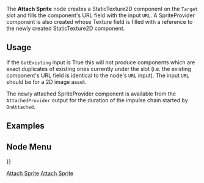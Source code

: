 <languages></languages> <translate>

The **Attach Sprite** node creates a StaticTexture2D component on the
`Target` slot and fills the component's URL field with the input `URL`.
A SpriteProvider component is also created whose Texture field is filled
with a reference to the newly created StaticTexture2D component.

## Usage

If the `GetExisting` input is True this will not produce components
which are exact duplicates of existing ones currently under the slot
(i.e. the existing component's URL field is identical to the node's
`URL` input). The input `URL` should be for a 2D image asset.

The newly attached SpriteProvider component is available from the
`AttachedProvider` output for the duration of the impulse chain started
by `OnAttached`.

## Examples

## Node Menu

</translate> }}

[Attach Sprite](Category:Protoflux{{#translation:}} "wikilink") [Attach
Sprite](Category:Protoflux:Assets{{#translation:}} "wikilink")
